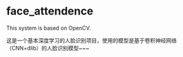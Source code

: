 # face_attendence
This system is based on OpenCV.

这是一个基本深度学习的人脸识别项目，使用的模型是基于卷积神经网络（CNN+dlib）的人脸识别模型~~~

